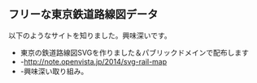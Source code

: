 ## フリーな東京鉄道路線図データ

以下のようなサイトを知りました。興味深いです。
* 東京の鉄道路線図SVGを作りました＆パブリックドメインで配布します
* -http://note.openvista.jp/2014/svg-rail-map
* -興味深い取り組み。


